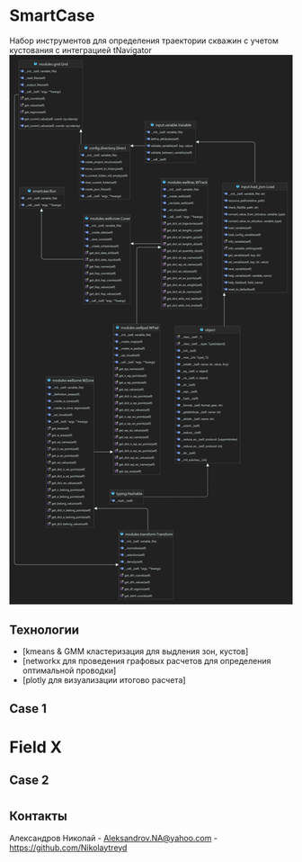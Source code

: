 # SmartCase
Набор инструментов для определения траектории скважин с учетом кустования с интеграцией tNavigator
![Логотип](images/smartcase.png)

## Технологии
- [kmeans & GMM кластеризация для выдления зон, кустов]
- [networkx  для проведения графовых расчетов для определения оптимальной проводки]
- [plotly для визуализации итогово расчета]

## Case 1
# Field X


## Case 2
# 

## Контакты
Александров Николай - Aleksandrov.NA@yahoo.com - https://github.com/Nikolaytreyd
